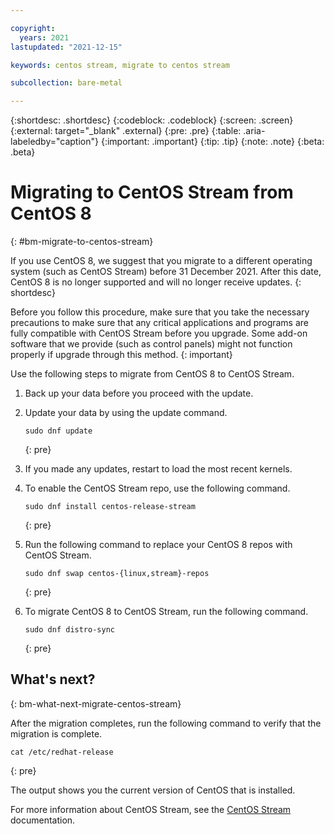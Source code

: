 ```yaml
---

copyright:
  years: 2021
lastupdated: "2021-12-15"

keywords: centos stream, migrate to centos stream

subcollection: bare-metal

---
```


{:shortdesc: .shortdesc}
{:codeblock: .codeblock}
{:screen: .screen}
{:external: target="_blank" .external}
{:pre: .pre}
{:table: .aria-labeledby="caption"}
{:important: .important}
{:tip: .tip}
{:note: .note}
{:beta: .beta}

# Migrating to CentOS Stream from CentOS 8
{: #bm-migrate-to-centos-stream}

If you use CentOS 8, we suggest that you migrate to a different operating system (such as CentOS Stream) before 31 December 2021. After this date, CentOS 8 is no longer supported and will no longer receive updates. 
{: shortdesc}

Before you follow this procedure, make sure that you take the necessary precautions to make sure that any critical applications and programs are fully compatible with CentOS Stream before you upgrade. Some add-on software that we provide (such as control panels) might not function properly if upgrade through this method.
{: important}

Use the following steps to migrate from CentOS 8 to CentOS Stream. 

1. Back up your data before you proceed with the update. 
2. Update your data by using the update command.
   
   ```
   sudo dnf update
   ```
   {: pre}
   
3. If you made any updates, restart to load the most recent kernels.
4. To enable the CentOS Stream repo, use the following command.  
   
   ```
   sudo dnf install centos-release-stream
   ```
   {: pre}
   
5. Run the following command to replace your CentOS 8 repos with CentOS Stream.
   
   ```
   sudo dnf swap centos-{linux,stream}-repos
   ```
   {: pre}
   
6. To migrate CentOS 8 to CentOS Stream, run the following command.
   
   ```
   sudo dnf distro-sync
   ```
   {: pre}

## What's next?
{: bm-what-next-migrate-centos-stream}

After the migration completes, run the following command to verify that the migration is complete.

   ```
   cat /etc/redhat-release
   ```
   {: pre}

The output shows you the current version of CentOS that is installed.

For more information about CentOS Stream, see the [CentOS Stream](https://www.centos.org/centos-stream/) documentation.
